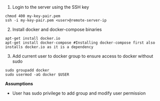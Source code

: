 1. Login to the server using the SSH key 
```
chmod 400 my-key-pair.pem 
ssh -i my-key-pair.pem <user>@remote-server-ip
```

2. Install docker and docker-compose binaries
```
apt-get install docker.io
apt-get install docker-compose #Installing docker-compose first also installs docker.io as it is a dependency
```

3. Add current user to docker group to ensure access to docker without sudo
```
sudo groupadd docker
sudo usermod -aG docker $USER
```

**Assumptions**
- User has sudo privilege to add group and modify user permission
